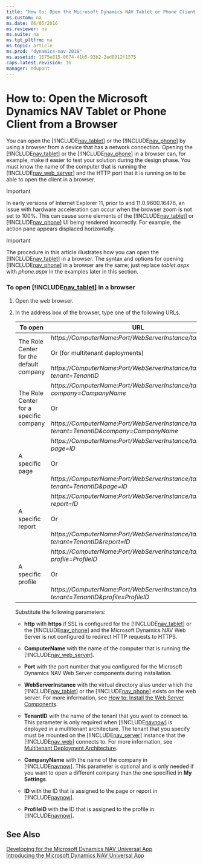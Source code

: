 ```yaml
---
title: "How to: Open the Microsoft Dynamics NAV Tablet or Phone Client from a Browser"
ms.custom: na
ms.date: 06/05/2016
ms.reviewer: na
ms.suite: na
ms.tgt_pltfrm: na
ms.topic: article
ms.prod: "dynamics-nav-2018"
ms.assetid: 1675e815-0674-41b5-93b2-2ed8912f1575
caps.latest.revision: 16
manager: edupont
---
```

# How to: Open the Microsoft Dynamics NAV Tablet or Phone Client from a Browser
You can open the [!INCLUDE[nav_tablet](includes/nav_tablet_md.md)] or the [!INCLUDE[nav_phone](includes/nav_phone_md.md)] by using a browser from a device that has a network connection. Opening the [!INCLUDE[nav_tablet](includes/nav_tablet_md.md)] or the [!INCLUDE[nav_phone](includes/nav_phone_md.md)] in a browser can, for example, make it easier to test your solution during the design phase. You must know the name of the computer that is running the [!INCLUDE[nav_web_server](includes/nav_web_server_md.md)] and the HTTP port that it is running on to be able to open the client in a browser.  

> [!IMPORTANT]  
>  In early versions of Internet Explorer 11, prior to and 11.0.9600.16476, an issue with hardware acceleration can occur when the browser zoom is not set to 100%. This can cause some elements of the [!INCLUDE[nav_tablet](includes/nav_tablet_md.md)] or [!INCLUDE[nav_phone](includes/nav_phone_md.md)] UI being rendered incorrectly. For example, the action pane appears displaced horizontally.  

> [!IMPORTANT]  
>  The procedure in this article illustrates how you can open the [!INCLUDE[nav_tablet](includes/nav_tablet_md.md)] in a browser. The syntax and options for opening [!INCLUDE[nav_phone](includes/nav_phone_md.md)] in a browser are the same; just replace *tablet.aspx* with *phone.aspx* in the examples later in this section.  

### To open [!INCLUDE[nav_tablet](includes/nav_tablet_md.md)] in a browser  

1. Open the web browser.  

2. In the address box of the browser, type one of the following URLs.  


   |                 To open                 |                                                                                                        URL                                                                                                         |                                                                  Example                                                                   |
   |-----------------------------------------|--------------------------------------------------------------------------------------------------------------------------------------------------------------------------------------------------------------------|--------------------------------------------------------------------------------------------------------------------------------------------|
   | The Role Center for the default company |     <em>https://ComputerName:Port/WebServerInstance/tablet.aspx</em><br /><br /> Or \(for multitenant deployments\)<br /><br /> <em>https://ComputerName:Port/WebServerInstance/tablet.aspx?tenant=TenantID</em>     |                    https://MyNAVWeb:8080/[!INCLUDE[nav_server_instance](includes/nav_server_instance_md.md)]/tablet.aspx                    |
   | The Role Center for a specific company  | <em>https://ComputerName:Port/WebServerInstance/tablet.aspx?company=CompanyName</em><br /><br /> Or<br /><br /> <em>https://ComputerName:Port/WebServerInstance/tablet.aspx?tenant=TenantID&company=CompanyName</em> | https://MyNAVWeb:8080/[!INCLUDE[nav_server_instance](includes/nav_server_instance_md.md)]/tablet.aspx?company=CRONUS%20International%20Ltd. |
   |             A specific page             |             <em>https://ComputerName:Port/WebServerInstance/tablet.aspx?page=ID</em><br /><br /> Or<br /><br /> <em>https://ComputerName:Port/WebServerInstance/tablet.aspx?tenant=TenantID&page=ID</em>             |                https://MyNAVWeb:8080/[!INCLUDE[nav_server_instance](includes/nav_server_instance_md.md)]/tablet.aspx?page=22                |
   |            A specific report            |           <em>https://ComputerName:Port/WebServerInstance/tablet.aspx?report=ID</em><br /><br /> Or<br /><br /> <em>https://ComputerName:Port/WebServerInstance/tablet.aspx?tenant=TenantID&report=ID</em>           |               https://MyNAVWeb:8080/[!INCLUDE[nav_server_instance](includes/nav_server_instance_md.md)]/tablet.aspx?report=8                |
   |           A specific profile            |   <em>https://ComputerName:Port/WebServerInstance/tablet.aspx?profile=ProfileID</em><br /><br /> Or<br /><br /> <em>https://ComputerName:Port/WebServerInstance/tablet.aspx?tenant=TenantID&profile=ProfileID</em>   |        https://MyNAVWeb:8080/[!INCLUDE[nav_server_instance](includes/nav_server_instance_md.md)]/tablet.aspx?profile=Small-Business         |

    Substitute the following parameters:  

   -   **http** with **https** if SSL is configured for the [!INCLUDE[nav_tablet](includes/nav_tablet_md.md)] or the [!INCLUDE[nav_phone](includes/nav_phone_md.md)] and the Microsoft Dynamics NAV Web Server is not configured to redirect HTTP requests to HTTPS.  

   -   **ComputerName** with the name of the computer that is running the [!INCLUDE[nav_web_server](includes/nav_web_server_md.md)].  

   -   **Port** with the port number that you configured for the Microsoft Dynamics NAV Web Server components during installation.  

   -   **WebServerInstance** with the virtual directory alias under which the [!INCLUDE[nav_tablet](includes/nav_tablet_md.md)] or the [!INCLUDE[nav_phone](includes/nav_phone_md.md)] exists on the web server. For more information, see [How to: Install the Web Server Components](How-to--Install-the-Web-Server-Components.md).  

   -   **TenantID** with the name of the tenant that you want to connect to. This parameter is only required when [!INCLUDE[navnow](includes/navnow_md.md)] is deployed in a multitenant architecture. The tenant that you specify must be mounted on the [!INCLUDE[nav_server](includes/nav_server_md.md)] instance that the [!INCLUDE[nav_web](includes/nav_web_md.md)] connects to. For more information, see [Multitenant Deployment Architecture](Multitenant-Deployment-Architecture.md).  

   -   **CompanyName** with the name of the company in [!INCLUDE[navnow](includes/navnow_md.md)]. This parameter is optional and is only needed if you want to open a different company than the one specified in **My Settings**.  

   -   **ID** with the ID that is assigned to the page or report in [!INCLUDE[navnow](includes/navnow_md.md)].  

   -   **ProfileID** with the ID that is assigned to the profile in [!INCLUDE[navnow](includes/navnow_md.md)].  

## See Also  
 [Developing for the Microsoft Dynamics NAV Universal App](Developing-for-the-Microsoft-Dynamics-NAV-Universal-App.md)   
 [Introducing the Microsoft Dynamics NAV Universal App](Introducing-the-Microsoft-Dynamics-NAV-Universal-App.md)
